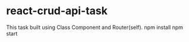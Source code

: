 # react-crud-api-task
This task built using Class Component and Router(self). 
npm install
npm start
